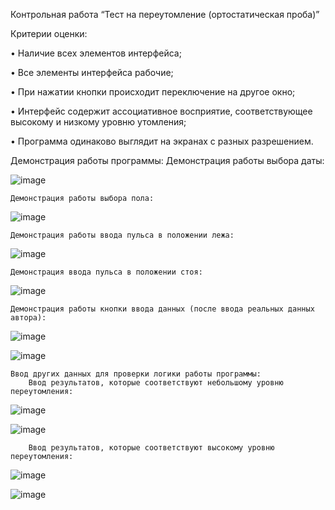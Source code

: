 Контрольная работа “Тест на переутомление (ортостатическая проба)”

Критерии оценки:

•	Наличие всех элементов интерфейса;

•	Все элементы интерфейса рабочие;

•	При нажатии кнопки происходит переключение на другое окно;

•	Интерфейс содержит ассоциативное восприятие, соответствующее высокому и низкому уровню утомления;

•	Программа одинаково выглядит на экранах с разных разрешением.

Демонстрация работы программы:
	Демонстрация работы выбора даты:
	
 ![image](https://user-images.githubusercontent.com/76133815/139600528-019e6c25-6c46-4558-b6f3-bf864f894ca3.png)
 
	Демонстрация работы выбора пола:

![image](https://user-images.githubusercontent.com/76133815/139600540-c4780dd4-835b-4851-8f83-e61e83423559.png)

	Демонстрация работы ввода пульса в положении лежа:
	
![image](https://user-images.githubusercontent.com/76133815/139600549-7ce2e8e4-f792-4e74-ba8c-6bb681dbe73b.png)
 
	Демонстрация ввода пульса в положении стоя:
	
![image](https://user-images.githubusercontent.com/76133815/139600556-15877b42-b593-43c5-a843-7f2e3c55dc45.png)
 
	Демонстрация работы кнопки ввода данных (после ввода реальных данных автора):
	
![image](https://user-images.githubusercontent.com/76133815/139600563-f67d0cb6-f60f-41c3-9e9a-c0e4dc5342e9.png)

![image](https://user-images.githubusercontent.com/76133815/139600570-e1573535-2ae0-4a48-bd8f-af66a1d5a9d8.png)

 
	Ввод других данных для проверки логики работы программы:
		Ввод результатов, которые соответствуют небольшому уровню переутомления:
		
![image](https://user-images.githubusercontent.com/76133815/139600576-b64e2718-391b-4042-9d65-fc5aa0086d03.png)

![image](https://user-images.githubusercontent.com/76133815/139600580-817880cd-d847-422b-ac47-6e23fe43c09e.png)
 
	
 
		Ввод результатов, которые соответствуют высокому уровню переутомления:
		
![image](https://user-images.githubusercontent.com/76133815/139600587-e251137b-3173-4038-a692-52c37420be0e.png)

![image](https://user-images.githubusercontent.com/76133815/139600593-85d31d4f-30d2-42ab-ae3c-db2205b26de7.png)
 
 
